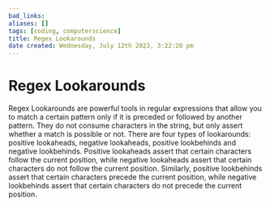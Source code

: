 ```yaml
---
bad_links:
aliases: []
tags: [coding, computerscience]
title: Regex Lookarounds
date created: Wednesday, July 12th 2023, 3:22:20 pm
---
```

# Regex Lookarounds

Regex Lookarounds are powerful tools in regular expressions that allow you to match a certain pattern only if it is preceded or followed by another pattern. They do not consume characters in the string, but only assert whether a match is possible or not. There are four types of lookarounds: positive lookaheads, negative lookaheads, positive lookbehinds and negative lookbehinds. Positive lookaheads assert that certain characters follow the current position, while negative lookaheads assert that certain characters do not follow the current position. Similarly, positive lookbehinds assert that certain characters precede the current position, while negative lookbehinds assert that certain characters do not precede the current position.